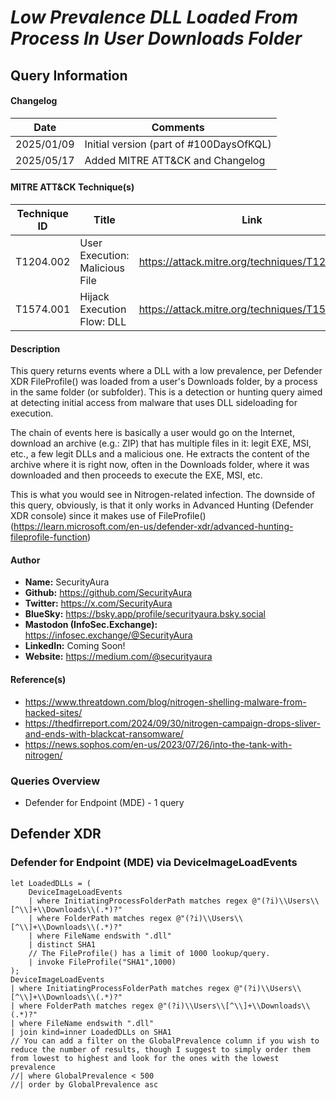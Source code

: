 # *Low Prevalence DLL Loaded From Process In User Downloads Folder*

## Query Information

#### Changelog

| Date | Comments |
|---|---|
| 2025/01/09 | Initial version (part of #100DaysOfKQL) |
| 2025/05/17 | Added MITRE ATT&CK and Changelog |

#### MITRE ATT&CK Technique(s)

| Technique ID | Title    | Link    |
| ---  | --- | --- |
| T1204.002 | User Execution: Malicious File | https://attack.mitre.org/techniques/T1204/002/ |
| T1574.001 | Hijack Execution Flow: DLL | https://attack.mitre.org/techniques/T1574/001/ |

#### Description

This query returns events where a DLL with a low prevalence, per Defender XDR FileProfile() was loaded from a user's Downloads folder, by a process in the same folder (or subfolder). This is a detection or hunting query aimed at detecting initial access from malware that uses DLL sideloading for execution.

The chain of events here is basically a user would go on the Internet, download an archive (e.g.: ZIP) that has multiple files in it: legit EXE, MSI, etc., a few legit DLLs and a malicious one. He extracts the content of the archive where it is right now, often in the Downloads folder, where it was downloaded and then proceeds to execute the EXE, MSI, etc.

This is what you would see in Nitrogen-related infection. The downside of this query, obviously, is that it only works in Advanced Hunting (Defender XDR console) since it makes use of FileProfile() (https://learn.microsoft.com/en-us/defender-xdr/advanced-hunting-fileprofile-function)

#### Author <Optional>
- **Name:** SecurityAura
- **Github:** https://github.com/SecurityAura
- **Twitter:** https://x.com/SecurityAura
- **BlueSky:** https://bsky.app/profile/securityaura.bsky.social
- **Mastodon (InfoSec.Exchange):** https://infosec.exchange/@SecurityAura
- **LinkedIn:** Coming Soon!
- **Website:** https://medium.com/@securityaura

#### Reference(s)

- https://www.threatdown.com/blog/nitrogen-shelling-malware-from-hacked-sites/
- https://thedfirreport.com/2024/09/30/nitrogen-campaign-drops-sliver-and-ends-with-blackcat-ransomware/
- https://news.sophos.com/en-us/2023/07/26/into-the-tank-with-nitrogen/

### Queries Overview ###

- Defender for Endpoint (MDE) - 1 query


## Defender XDR ##
### Defender for Endpoint (MDE) via DeviceImageLoadEvents ###
```KQL
let LoadedDLLs = (
    DeviceImageLoadEvents
    | where InitiatingProcessFolderPath matches regex @"(?i)\\Users\\[^\\]+\\Downloads\\(.*)?"
    | where FolderPath matches regex @"(?i)\\Users\\[^\\]+\\Downloads\\(.*)?"
    | where FileName endswith ".dll"
    | distinct SHA1
    // The FileProfile() has a limit of 1000 lookup/query.
    | invoke FileProfile("SHA1",1000)
);
DeviceImageLoadEvents
| where InitiatingProcessFolderPath matches regex @"(?i)\\Users\\[^\\]+\\Downloads\\(.*)?"
| where FolderPath matches regex @"(?i)\\Users\\[^\\]+\\Downloads\\(.*)?"
| where FileName endswith ".dll"
| join kind=inner LoadedDLLs on SHA1
// You can add a filter on the GlobalPrevalence column if you wish to reduce the number of results, though I suggest to simply order them from lowest to highest and look for the ones with the lowest prevalence
//| where GlobalPrevalence < 500
//| order by GlobalPrevalence asc
```
